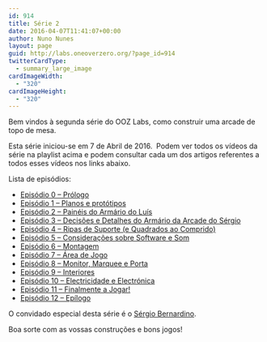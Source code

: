 ```yaml
---
id: 914
title: Série 2
date: 2016-04-07T11:41:07+00:00
author: Nuno Nunes
layout: page
guid: http://labs.oneoverzero.org/?page_id=914
twitterCardType:
  - summary_large_image
cardImageWidth:
  - "320"
cardImageHeight:
  - "320"
---
```

Bem vindos à segunda série do OOZ Labs, como construir uma arcade de topo de mesa.

<p style="text-align: center;">
</p>

Esta série iniciou-se em 7 de Abril de 2016.  Podem ver todos os vídeos da série na playlist acima e podem consultar cada um dos artigos referentes a todos esses vídeos nos links abaixo.

Lista de episódios:

  * <a href="http://labs.oneoverzero.org/s02e00/" target="_blank">Episódio 0 &#8211; Prólogo</a>
  * <a href="http://labs.oneoverzero.org/s02e01/" target="_blank">Episódio 1 &#8211; Planos e protótipos</a>
  * [Episódio 2 &#8211; Painéis do Armário do Luís](http://labs.oneoverzero.org/s02e02/)
  * [Episódio 3 &#8211; Decisões e Detalhes do Armário da Arcade do Sérgio](http://labs.oneoverzero.org/s02e03/)
  * [Episódio 4 &#8211; Ripas de Suporte (e Quadrados ao Comprido)](http://labs.oneoverzero.org/s02e04/)
  * <a href="http://labs.oneoverzero.org/s02e05/" target="_blank">Episódio 5 &#8211; Considerações sobre Software e Som</a>
  * [Episódio 6 &#8211; Montagem](http://labs.oneoverzero.org/s02e06/)
  * [Episódio 7 &#8211; Área de Jogo](http://labs.oneoverzero.org/s02e07/)
  * [Episódio 8 &#8211; Monitor, Marquee e Porta](http://labs.oneoverzero.org/s02e08/)
  * [Episódio 9 &#8211; Interiores](http://labs.oneoverzero.org/s02e09/)
  * [Episódio 10 &#8211; Electricidade e Electrónica](http://labs.oneoverzero.org/s02e10/)
  * [Episódio 11 &#8211; Finalmente a Jogar!](http://labs.oneoverzero.org/s02e11/)
  * [Episódio 12 &#8211; Epílogo](http://labs.oneoverzero.org/s02e12/)

O convidado especial desta série é o [Sérgio Bernardino](http://labs.oneoverzero.org/series/serie-2/s02-convidado-especial/).

Boa sorte com as vossas construções e bons jogos!